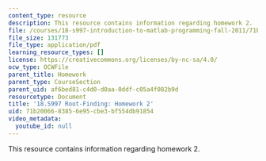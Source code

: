 ```yaml
---
content_type: resource
description: This resource contains information regarding homework 2.
file: /courses/18-s997-introduction-to-matlab-programming-fall-2011/71b2006683856e95cbe3bf554db91854_MIT18_S997F11_Homework_2.pdf
file_size: 131773
file_type: application/pdf
learning_resource_types: []
license: https://creativecommons.org/licenses/by-nc-sa/4.0/
ocw_type: OCWFile
parent_title: Homework
parent_type: CourseSection
parent_uid: af6bed81-c4d0-d0aa-0ddf-c05a4f082b9d
resourcetype: Document
title: '18.S997 Root-Finding: Homework 2'
uid: 71b20066-8385-6e95-cbe3-bf554db91854
video_metadata:
  youtube_id: null
---
```

This resource contains information regarding homework 2.